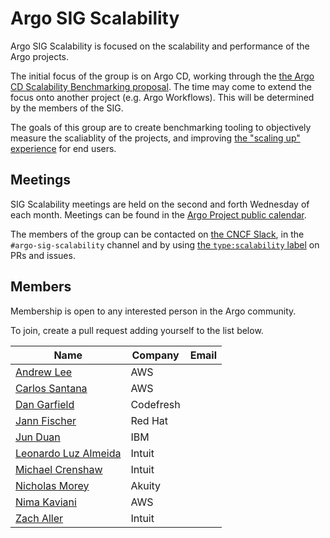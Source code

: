 # Argo SIG Scalability

Argo SIG Scalability is focused on the scalability and performance of the Argo projects.

The initial focus of the group is on Argo CD, working through the [the Argo CD Scalability Benchmarking proposal](https://github.com/argoproj/argo-cd/pull/12662). The time may come to extend the focus onto another project (e.g. Argo Workflows). This will be determined by the members of the SIG.

The goals of this group are to create benchmarking tooling to objectively measure the scaliablity of the projects, and improving [the "scaling up" experience](https://argo-cd.readthedocs.io/en/stable/operator-manual/high_availability/#scaling-up) for end users.

## Meetings
SIG Scalability meetings are held on the second and forth Wednesday of each month. Meetings can be found in the [Argo Project public calendar](https://calendar.google.com/calendar/embed?src=argoproj%40gmail.com).

The members of the group can be contacted on [the CNCF Slack](https://slack.cncf.io/), in the `#argo-sig-scalability` channel and by using [the `type:scalability` label](https://github.com/argoproj/argo-cd/pulls?q=is%3Apr+is%3Aopen+label%3Atype%3Ascalability) on PRs and issues.

## Members
Membership is open to any interested person in the Argo community.

To join, create a pull request adding yourself to the list below.

<!-- Alphanumeric order based on `Name` -->
| Name                                                | Company   | Email |
|-----------------------------------------------------|-----------|-------|
| [Andrew Lee](https://github.com/andklee)            | AWS       |       |
| [Carlos Santana](https://github.com/csantanapr)     | AWS       |       |
| [Dan Garfield](https://github.com/todaywasawesome)  | Codefresh |       |
| [Jann Fischer](https://github.com/jannfis)          | Red Hat   |       |
| [Jun Duan](https://github.com/waltforme)            | IBM       |       |
| [Leonardo Luz Almeida](https://github.com/leoluz)   | Intuit    |       |
| [Michael Crenshaw](https://github.com/crenshaw-dev) | Intuit    |       |
| [Nicholas Morey](https://github.com/morey-tech)     | Akuity    |       |
| [Nima Kaviani](https://github.com/nimakaviani)      | AWS       |       |
| [Zach Aller](https://github.com/zachaller)          | Intuit    |       |
